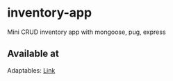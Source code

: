 # inventory-app
Mini CRUD inventory app with mongoose, pug, express

## Available at

Adaptables: [Link](https://inventory-app23.adaptable.app/)
